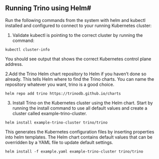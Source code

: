 ## Running Trino using Helm#
Run the following commands from the system with helm and kubectl installed and configured to connect to your running Kubernetes cluster:

1. Validate kubectl is pointing to the correct cluster by running the command:
```
kubectl cluster-info
```
You should see output that shows the correct Kubernetes control plane address.

2.Add the Trino Helm chart repository to Helm if you haven’t done so already. This tells Helm where to find the Trino charts. You can name the repository whatever you want, trino is a good choice.
```
helm repo add trino https://trinodb.github.io/charts
```

3. Install Trino on the Kubernetes cluster using the Helm chart. Start by running the install command to use all default values and create a cluster called example-trino-cluster.

```
helm install example-trino-cluster trino/trino
```

This generates the Kubernetes configuration files by inserting properties into helm templates. The Helm chart contains default values that can be overridden by a YAML file to update default settings.

```
helm install -f example.yaml example-trino-cluster trino/trino

```